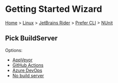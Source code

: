 # Getting Started Wizard

[Home](/docs/wiz/readme.md) > [Linux](Linux.md) > [JetBrains Rider](Linux_Rider.md) > [Prefer CLI](Linux_Rider_Cli.md) > [NUnit](Linux_Rider_Cli_NUnit.md)

## Pick BuildServer

Options:
 * [AppVeyor](Linux_Rider_Cli_NUnit_AppVeyor.md)
 * [GitHub Actions](Linux_Rider_Cli_NUnit_GitHubActions.md)
 * [Azure DevOps](Linux_Rider_Cli_NUnit_AzureDevOps.md)
 * [No build server](Linux_Rider_Cli_NUnit_None.md)
